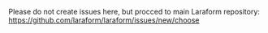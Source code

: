 Please do not create issues here, but procced to main Laraform repository:
https://github.com/laraform/laraform/issues/new/choose